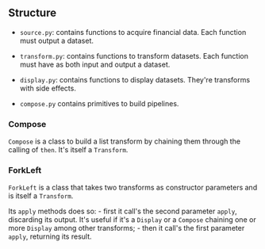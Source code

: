 ## Structure

- `source.py`: contains functions to acquire financial data. Each function must output a dataset.

- `transform.py`: contains functions to transform datasets. Each function must have as both input and output a dataset.

- `display.py`: contains functions to display datasets. They're transforms with side effects.

- `compose.py` contains primitives to build pipelines.

### Compose
`Compose` is a class to build a list transform by chaining them through the calling of `then`. It's itself a `Transform`.

### ForkLeft
`ForkLeft` is a class that takes two transforms as constructor parameters and is itself a `Transform`.

Its `apply` methods does so:
    - first it call's the second parameter `apply`, discarding its output. It's useful if it's a `Display` or a `Compose` chaining one or more `Display` among other transforms;
    - then it call's the first parameter `apply`, returning its result.
